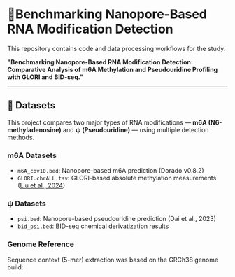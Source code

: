 # 🧬Benchmarking Nanopore-Based RNA Modification Detection

This repository contains code and data processing workflows for the study:

**"Benchmarking Nanopore-Based RNA Modification Detection: Comparative Analysis of m6A Methylation and Pseudouridine Profiling with GLORI and BID-seq."**

---

## 📂 Datasets

This project compares two major types of RNA modifications — **m6A (N6-methyladenosine)** and **ψ (Pseudouridine)** — using multiple detection methods.

### m6A Datasets

- `m6A_cov10.bed`: Nanopore-based m6A prediction (Dorado v0.8.2)
- `GLORI.chrALL.tsv`: GLORI-based absolute methylation measurements ([Liu et al., 2024](https://www.nature.com/articles/s41587-022-01487-9))

### ψ Datasets

- `psi.bed`: Nanopore-based pseudouridine prediction (Dai et al., 2023)
- `bid_psi.bed`: BID-seq chemical derivatization results

### Genome Reference

Sequence context (5-mer) extraction was based on the GRCh38 genome build:

